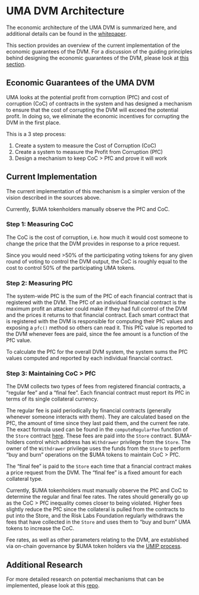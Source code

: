 # UMA DVM Architecture

The economic architecture of the UMA DVM is summarized here, and additional details can be found in the [whitepaper](https://github.com/UMAprotocol/whitepaper/blob/master/UMA-DVM-oracle-whitepaper.pdf).

This section provides an overview of the current implementation of the economic guarantees of the DVM. For a discussion of the guiding principles behind designing the economic guarantees of the DVM, please look at [this section](../getting_started/uma_oracle_design.md).

## Economic Guarantees of the UMA DVM

UMA looks at the potential profit from corruption (PfC) and cost of corruption (CoC) of contracts in the system and has designed a mechanism to ensure that the cost of corrupting the DVM will exceed the potential profit.
In doing so, we eliminate the economic incentives for corrupting the DVM in the first place.

This is a 3 step process:

1. Create a system to measure the Cost of Corruption (CoC)
2. Create a system to measure the Profit from Corruption (PfC)
3. Design a mechanism to keep CoC > PfC and prove it will work

## Current Implementation

The current implementation of this mechanism is a simpler version of the vision described in the sources above.

Currently, \$UMA tokenholders manually observe the PfC and CoC.

### Step 1: Measuring CoC

The CoC is the cost of corruption, i.e. how much it would cost someone to change the price that the DVM provides in response to a price request.

Since you would need >50% of the participating voting tokens for any given round of voting to control the DVM output, the CoC is roughly equal to the cost to control 50% of the participating UMA tokens.

### Step 2: Measuring PfC

The system-wide PfC is the sum of the PfC of each financial contract that is registered with the DVM.
The PfC of an individual financial contract is the maximum profit an attacker could make if they had full control of the DVM and the prices it returns to that financial contract.
Each smart contract that is registered with the DVM is responsible for computing their PfC values and exposing a `pfc()` method so others can read it.
This PfC value is reported to the DVM whenever fees are paid, since the fee amount is a function of the PfC value.

To calculate the PfC for the overall DVM system, the system sums the PfC values computed and reported by each individual financial contract.

### Step 3: Maintaining CoC > PfC

The DVM collects two types of fees from registered financial contracts, a “regular fee” and a “final fee”.
Each financial contract must report its PfC in terms of its single collateral currency.

The regular fee is paid periodically by financial contracts (generally whenever someone interacts with them).
They are calculated based on the PfC, the amount of time since they last paid them, and the current fee rate. The exact formula used can be found in the `computeRegularFee` function of the `Store` contract [here](https://docs.umaproject.org/uma/contracts/Store.html#Store-computeRegularFee-uint256-uint256-struct-FixedPoint-Unsigned).
These fees are paid into the `Store` contract.
$UMA-holders control which address has `Withdrawer` privilege from the `Store`. 
The owner of the `Withdrawer` privilege uses the funds from the `Store` to perform “buy and burn” operations on the $UMA tokens to maintain CoC > PfC.

The “final fee” is paid to the `Store` each time that a financial contract makes a price request from the DVM.
The “final fee” is a fixed amount for each collateral type.

Currently, \$UMA tokenholders must manually observe the PfC and CoC to determine the regular and final fee rates.
The rates should generally go up as the CoC > PfC inequality comes closer to being violated.
Higher fees slightly reduce the PfC since the collateral is pulled from the contracts to put into the Store, and the Risk Labs Foundation regularly withdraws the fees that have collected in the `Store` and uses them to “buy and burn” UMA tokens to increase the CoC.

Fee rates, as well as other parameters relating to the DVM, are established via on-chain governance by \$UMA token holders via the [UMIP process](./governance/UMIPs.md).

## Additional Research

For more detailed research on potential mechanisms that can be implemented, please look at this [repo](https://github.com/UMAprotocol/research).
